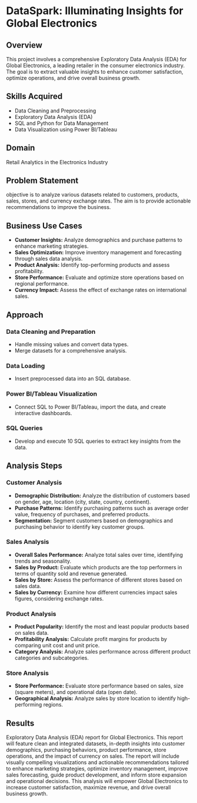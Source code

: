 # DataSpark: Illuminating Insights for Global Electronics

## Overview
This project involves a comprehensive Exploratory Data Analysis (EDA) for Global Electronics, a leading retailer in the consumer electronics industry. The goal is to extract valuable insights to enhance customer satisfaction, optimize operations, and drive overall business growth.

## Skills Acquired
- Data Cleaning and Preprocessing
- Exploratory Data Analysis (EDA)
- SQL and Python for Data Management
- Data Visualization using Power BI/Tableau

## Domain
Retail Analytics in the Electronics Industry

## Problem Statement
objective is to analyze various datasets related to customers, products, sales, stores, and currency exchange rates. The aim is to provide actionable recommendations to improve the business.

## Business Use Cases
- **Customer Insights:** Analyze demographics and purchase patterns to enhance marketing strategies.
- **Sales Optimization:** Improve inventory management and forecasting through sales data analysis.
- **Product Analysis:** Identify top-performing products and assess profitability.
- **Store Performance:** Evaluate and optimize store operations based on regional performance.
- **Currency Impact:** Assess the effect of exchange rates on international sales.

## Approach

### Data Cleaning and Preparation
- Handle missing values and convert data types.
- Merge datasets for a comprehensive analysis.

### Data Loading
- Insert preprocessed data into an SQL database.

### Power BI/Tableau Visualization
- Connect SQL to Power BI/Tableau, import the data, and create interactive dashboards.

### SQL Queries
- Develop and execute 10 SQL queries to extract key insights from the data.

## Analysis Steps

### Customer Analysis
- **Demographic Distribution:** Analyze the distribution of customers based on gender, age, location (city, state, country, continent).
- **Purchase Patterns:** Identify purchasing patterns such as average order value, frequency of purchases, and preferred products.
- **Segmentation:** Segment customers based on demographics and purchasing behavior to identify key customer groups.

### Sales Analysis
- **Overall Sales Performance:** Analyze total sales over time, identifying trends and seasonality.
- **Sales by Product:** Evaluate which products are the top performers in terms of quantity sold and revenue generated.
- **Sales by Store:** Assess the performance of different stores based on sales data.
- **Sales by Currency:** Examine how different currencies impact sales figures, considering exchange rates.

### Product Analysis
- **Product Popularity:** Identify the most and least popular products based on sales data.
- **Profitability Analysis:** Calculate profit margins for products by comparing unit cost and unit price.
- **Category Analysis:** Analyze sales performance across different product categories and subcategories.

### Store Analysis
- **Store Performance:** Evaluate store performance based on sales, size (square meters), and operational data (open date).
- **Geographical Analysis:** Analyze sales by store location to identify high-performing regions.

## Results
Exploratory Data Analysis (EDA) report for Global Electronics. This report will feature clean and integrated datasets, in-depth insights into customer demographics, purchasing behaviors, product performance, store operations, and the impact of currency on sales. The report will include visually compelling visualizations and actionable recommendations tailored to enhance marketing strategies, optimize inventory management, improve sales forecasting, guide product development, and inform store expansion and operational decisions. This analysis will empower Global Electronics to increase customer satisfaction, maximize revenue, and drive overall business growth.
